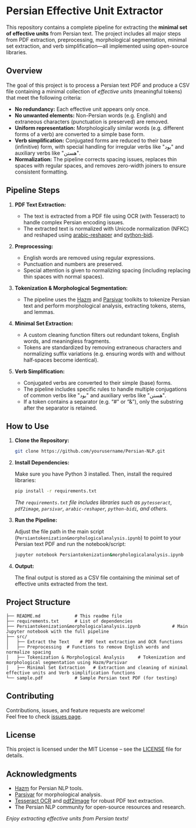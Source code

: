 # Persian Effective Unit Extractor

This repository contains a complete pipeline for extracting the **minimal set of effective units** from Persian text. The project includes all major steps from PDF extraction, preprocessing, morphological segmentation, minimal set extraction, and verb simplification—all implemented using open-source libraries.


## Overview

The goal of this project is to process a Persian text PDF and produce a CSV file containing a minimal collection of *effective units* (meaningful tokens) that meet the following criteria:

- **No redundancy:** Each effective unit appears only once.
- **No unwanted elements:** Non-Persian words (e.g. English) and extraneous characters (punctuation is preserved) are removed.
- **Uniform representation:** Morphologically similar words (e.g. different forms of a verb) are converted to a simple base form.
- **Verb simplification:** Conjugated forms are reduced to their base (infinitive) form, with special handling for irregular verbs like "بود" and auxiliary verbs like "هستن".
- **Normalization:** The pipeline corrects spacing issues, replaces thin spaces with regular spaces, and removes zero-width joiners to ensure consistent formatting.


## Pipeline Steps

1. **PDF Text Extraction:**  
   - The text is extracted from a PDF file using OCR (with Tesseract) to handle complex Persian encoding issues.
   - The extracted text is normalized with Unicode normalization (NFKC) and reshaped using [arabic-reshaper](https://github.com/mpcabd/arabic-reshaper) and [python-bidi](https://github.com/miurahr/pybidirectional).

2. **Preprocessing:**  
   - English words are removed using regular expressions.
   - Punctuation and numbers are preserved.
   - Special attention is given to normalizing spacing (including replacing thin spaces with normal spaces).

3. **Tokenization & Morphological Segmentation:**  
   - The pipeline uses the [Hazm](https://github.com/sobhe/hazm) and [Parsivar](https://github.com/ICTRC/Parsivar) toolkits to tokenize Persian text and perform morphological analysis, extracting tokens, stems, and lemmas.

4. **Minimal Set Extraction:**  
   - A custom cleaning function filters out redundant tokens, English words, and meaningless fragments.
   - Tokens are standardized by removing extraneous characters and normalizing suffix variations (e.g. ensuring words with and without half‑spaces become identical).

5. **Verb Simplification:**  
   - Conjugated verbs are converted to their simple (base) forms.
   - The pipeline includes specific rules to handle multiple conjugations of common verbs like "بود" and auxiliary verbs like "هستن".
   - If a token contains a separator (e.g. “#” or “&”), only the substring after the separator is retained.

## How to Use

1. **Clone the Repository:**

   ```bash
   git clone https://github.com/yourusername/Persian-NLP.git
   ```

2. **Install Dependencies:**

   Make sure you have Python 3 installed. Then, install the required libraries:

   ```bash
   pip install -r requirements.txt
   ```

   *The `requirements.txt` file includes libraries such as `pytesseract`, `pdf2image`, `parsivar`, `arabic-reshaper`, `python-bidi`, and others.*

3. **Run the Pipeline:**

   Adjust the file path in the main script (`Persiantokenization&morphologicalanalysis.ipynb`) to point to your Persian text PDF and run the notebook/script:

   ```bash
   jupyter notebook Persiantokenization&morphologicalanalysis.ipynb
   ```

4. **Output:**

   The final output is stored as a CSV file containing the minimal set of effective units extracted from the text.


## Project Structure

```
├── README.md             # This readme file
├── requirements.txt      # List of dependencies
├── Persiantokenization&morphologicalanalysis.ipynb            # Main Jupyter notebook with the full pipeline
├── src/
│   ├── Extract the Text    # PDF text extraction and OCR functions
│   ├── Preprocessing  # Functions to remove English words and normalize spacing
│   ├── Tokenization & Morphological Analysis     # Tokenization and morphological segmentation using Hazm/Parsivar
│   ├── Minimal Set Extraction   # Extraction and cleaning of minimal effective units and Verb simplification functions
└── sample.pdf            # Sample Persian text PDF (for testing)
```


## Contributing

Contributions, issues, and feature requests are welcome!  
Feel free to check [issues page](https://github.com/yourusername/persian-effective-unit-extractor/issues).


## License

This project is licensed under the MIT License – see the [LICENSE](LICENSE) file for details.


## Acknowledgments

- [Hazm](https://github.com/sobhe/hazm) for Persian NLP tools.
- [Parsivar](https://github.com/ICTRC/Parsivar) for morphological analysis.
- [Tesseract OCR](https://github.com/tesseract-ocr/tesseract) and [pdf2image](https://github.com/Belval/pdf2image) for robust PDF text extraction.
- The Persian NLP community for open-source resources and research.



*Enjoy extracting effective units from Persian texts!*
